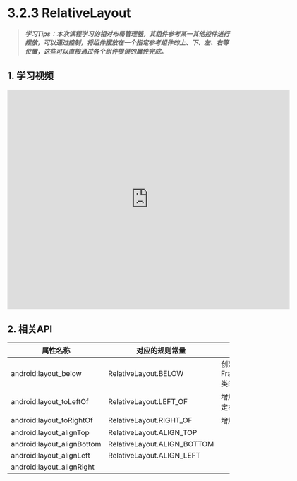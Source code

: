 # 3.2.3 RelativeLayout

>##### 学习Tips：本次课程学习的相对布局管理器，其组件参考某一其他控件进行摆放，可以通过控制，将组件摆放在一个指定参考组件的上、下、左、右等位置，这些可以直接通过各个组件提供的属性完成。

## 1. 学习视频

<iframe frameborder="0" width="640" height="498" src="https://v.qq.com/iframe/player.html?vid=z0180bhmznp&tiny=0&auto=0" allowfullscreen></iframe>

## 2. 相关API

| 属性名称 | 对应的规则常量 | 描述 |
| -- | -- | -- |
| android:layout_below | RelativeLayout.BELOW | 创建FrameLayout类的对象 |
| android:layout_toLeftOf | RelativeLayout.LEFT_OF | 增加组件并指定布局参数 |
| android:layout_toRightOf | RelativeLayout.RIGHT_OF | 增加组件 |
| android:layout_alignTop | RelativeLayout.ALIGN_TOP ||
| android:layout_alignBottom | RelativeLayout.ALIGN_BOTTOM ||
| android:layout_alignLeft | RelativeLayout.ALIGN_LEFT ||
| android:layout_alignRight |||
